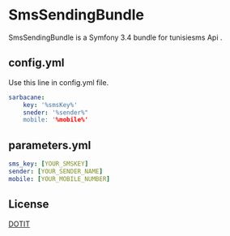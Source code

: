 # SmsSendingBundle

SmsSendingBundle is a Symfony 3.4 bundle for tunisiesms Api .

## config.yml

Use this line in config.yml file.

```yml
sarbacane:
    key: '%smsKey%'
    sneder: '%sender%"
    mobile: '%mobile%'
```

## parameters.yml

```yml
sms_key: [YOUR_SMSKEY]
sender: [YOUR_SENDER_NAME]
mobile: [YOUR_MOBILE_NUMBER]
```


## License
[DOTIT](http://www.dotit-corp.com/)